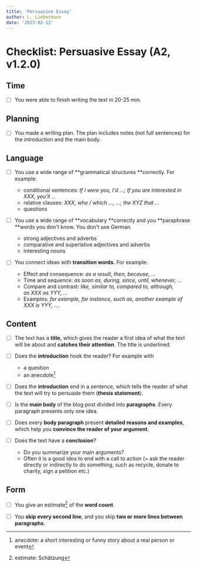 ```yaml
---
title: 'Persuasive Essay'
author: L. Liebermann
date: '2023-02-12'
---
```


# Checklist: Persuasive Essay (A2, v1.2.0)

## Time

- [ ] You were able to finish writing the text in 20-25 min. 

## Planning

- [ ] You made a writing plan. The plan includes notes (not full sentences) for the introduction and the main body. 

## Language

- [ ] You use a wide range of **grammatical structures **correctly. For example: 
    - conditional sentences: _If I were you, I'd ...; If you are interested in XXX, you'll ..._
    - relative clauses: _XXX, who / which ..., ...; the XYZ that ..._
    - questions

- [ ] You use a wide range of **vocabulary **correctly and you **paraphrase **words you don't know. You don't use German.
    - strong adjectives and adverbs
    - comparative and superlative adjectives and adverbs
    - interesting nouns

- [ ] You connect ideas with **transition words.** For example:
    - Effect and consequence: _as a result, then, because, ..._
    - Time and sequence: _as soon as, during, since, until, whenever, ..._
    - Compare and contrast: _like, similar to, compared to, although, as XXX as YYY, ..._
    - Examples: _for example, for instance, such as, another example of XXX is YYY, ...._

## Content 

- [ ] The text has a **title,** which gives the reader a first idea of what the text will be about and **catches their attention**. The title is underlined. 

- [ ] Does the **introduction** hook the reader? For example with 
    - a question
    - an anecdote[^1]

- [ ] Does the **introduction** end in a sentence, which tells the reader of what the text will try to persuade them (**thesis statement**). 

- [ ] Is the **main body** of the blog post divided into **paragraphs**. Every paragraph presents only one idea. 

- [ ] Does every **body paragraph** present **detailed reasons and examples**, which help you **convince the reader of your argument**. 

- [ ] Does the text have a **conclusion**?
    - Do you summarize your main arguments?
    - Often it is a good idea to end with a call to action (= ask the reader directly or indirectly to do something, such as recycle, donate to charity, sign a petition etc.)

## Form

- [ ] You give an estimate[^2] of the **word count**. 

- [ ] You **skip every second line**, and you skip **two or more lines between paragraphs**. 

[^1]: anecdote: a short interesting or funny story about a real person or event
[^2]: estimate: Schätzung
